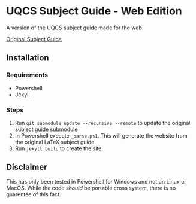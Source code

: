 # UQCS Subject Guide - Web Edition
A version of the UQCS subject guide made for the web.

[Original Subject Guide](https://github.com/UQComputingSociety/subject-guide)

## Installation

### Requirements
* Powershell
* Jekyll

### Steps
1. Run `git submodule update --recursive --remote` to update the original subject guide submodule
2. In Powershell execute `_parse.ps1`. This will generate the website from the original LaTeX subject guide.
3. Run `jekyll build` to create the site.

## Disclaimer
This has only been tested in Powershell for Windows and not on Linux or MacOS.
While the code *should* be portable cross system, there is no guarentee of this fact.